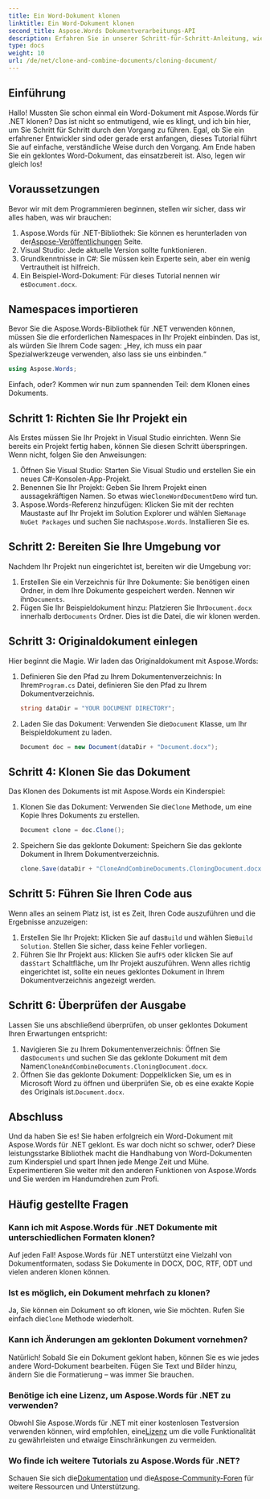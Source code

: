 ```yaml
---
title: Ein Word-Dokument klonen
linktitle: Ein Word-Dokument klonen
second_title: Aspose.Words Dokumentverarbeitungs-API
description: Erfahren Sie in unserer Schritt-für-Schritt-Anleitung, wie Sie mit Aspose.Words für .NET mühelos ein Word-Dokument klonen. Perfekt für Anfänger und erfahrene Entwickler.
type: docs
weight: 10
url: /de/net/clone-and-combine-documents/cloning-document/
---
```

## Einführung

Hallo! Mussten Sie schon einmal ein Word-Dokument mit Aspose.Words für .NET klonen? Das ist nicht so entmutigend, wie es klingt, und ich bin hier, um Sie Schritt für Schritt durch den Vorgang zu führen. Egal, ob Sie ein erfahrener Entwickler sind oder gerade erst anfangen, dieses Tutorial führt Sie auf einfache, verständliche Weise durch den Vorgang. Am Ende haben Sie ein geklontes Word-Dokument, das einsatzbereit ist. Also, legen wir gleich los!

## Voraussetzungen

Bevor wir mit dem Programmieren beginnen, stellen wir sicher, dass wir alles haben, was wir brauchen:

1.  Aspose.Words für .NET-Bibliothek: Sie können es herunterladen von der[Aspose-Veröffentlichungen](https://releases.aspose.com/words/net/) Seite.
2. Visual Studio: Jede aktuelle Version sollte funktionieren.
3. Grundkenntnisse in C#: Sie müssen kein Experte sein, aber ein wenig Vertrautheit ist hilfreich.
4.  Ein Beispiel-Word-Dokument: Für dieses Tutorial nennen wir es`Document.docx`.

## Namespaces importieren

Bevor Sie die Aspose.Words-Bibliothek für .NET verwenden können, müssen Sie die erforderlichen Namespaces in Ihr Projekt einbinden. Das ist, als würden Sie Ihrem Code sagen: „Hey, ich muss ein paar Spezialwerkzeuge verwenden, also lass sie uns einbinden.“

```csharp
using Aspose.Words;
```

Einfach, oder? Kommen wir nun zum spannenden Teil: dem Klonen eines Dokuments.

## Schritt 1: Richten Sie Ihr Projekt ein

Als Erstes müssen Sie Ihr Projekt in Visual Studio einrichten. Wenn Sie bereits ein Projekt fertig haben, können Sie diesen Schritt überspringen. Wenn nicht, folgen Sie den Anweisungen:

1. Öffnen Sie Visual Studio: Starten Sie Visual Studio und erstellen Sie ein neues C#-Konsolen-App-Projekt.
2.  Benennen Sie Ihr Projekt: Geben Sie Ihrem Projekt einen aussagekräftigen Namen. So etwas wie`CloneWordDocumentDemo` wird tun.
3.  Aspose.Words-Referenz hinzufügen: Klicken Sie mit der rechten Maustaste auf Ihr Projekt im Solution Explorer und wählen Sie`Manage NuGet Packages` und suchen Sie nach`Aspose.Words`. Installieren Sie es.

## Schritt 2: Bereiten Sie Ihre Umgebung vor

Nachdem Ihr Projekt nun eingerichtet ist, bereiten wir die Umgebung vor:

1.  Erstellen Sie ein Verzeichnis für Ihre Dokumente: Sie benötigen einen Ordner, in dem Ihre Dokumente gespeichert werden. Nennen wir ihn`Documents`.
2.  Fügen Sie Ihr Beispieldokument hinzu: Platzieren Sie Ihr`Document.docx` innerhalb der`Documents` Ordner. Dies ist die Datei, die wir klonen werden.

## Schritt 3: Originaldokument einlegen

Hier beginnt die Magie. Wir laden das Originaldokument mit Aspose.Words:

1.  Definieren Sie den Pfad zu Ihrem Dokumentenverzeichnis: In Ihrem`Program.cs` Datei, definieren Sie den Pfad zu Ihrem Dokumentverzeichnis.
   
    ```csharp
    string dataDir = "YOUR DOCUMENT DIRECTORY";
    ```

2.  Laden Sie das Dokument: Verwenden Sie die`Document` Klasse, um Ihr Beispieldokument zu laden.

    ```csharp
    Document doc = new Document(dataDir + "Document.docx");
    ```

## Schritt 4: Klonen Sie das Dokument

Das Klonen des Dokuments ist mit Aspose.Words ein Kinderspiel:

1.  Klonen Sie das Dokument: Verwenden Sie die`Clone` Methode, um eine Kopie Ihres Dokuments zu erstellen.

    ```csharp
    Document clone = doc.Clone();
    ```

2. Speichern Sie das geklonte Dokument: Speichern Sie das geklonte Dokument in Ihrem Dokumentverzeichnis.

    ```csharp
    clone.Save(dataDir + "CloneAndCombineDocuments.CloningDocument.docx");
    ```

## Schritt 5: Führen Sie Ihren Code aus

Wenn alles an seinem Platz ist, ist es Zeit, Ihren Code auszuführen und die Ergebnisse anzuzeigen:

1. Erstellen Sie Ihr Projekt: Klicken Sie auf das`Build` und wählen Sie`Build Solution`. Stellen Sie sicher, dass keine Fehler vorliegen.
2.  Führen Sie Ihr Projekt aus: Klicken Sie auf`F5` oder klicken Sie auf das`Start` Schaltfläche, um Ihr Projekt auszuführen. Wenn alles richtig eingerichtet ist, sollte ein neues geklontes Dokument in Ihrem Dokumentverzeichnis angezeigt werden.

## Schritt 6: Überprüfen der Ausgabe

Lassen Sie uns abschließend überprüfen, ob unser geklontes Dokument Ihren Erwartungen entspricht:

1.  Navigieren Sie zu Ihrem Dokumentenverzeichnis: Öffnen Sie das`Documents` und suchen Sie das geklonte Dokument mit dem Namen`CloneAndCombineDocuments.CloningDocument.docx`.
2.  Öffnen Sie das geklonte Dokument: Doppelklicken Sie, um es in Microsoft Word zu öffnen und überprüfen Sie, ob es eine exakte Kopie des Originals ist.`Document.docx`.

## Abschluss

Und da haben Sie es! Sie haben erfolgreich ein Word-Dokument mit Aspose.Words für .NET geklont. Es war doch nicht so schwer, oder? Diese leistungsstarke Bibliothek macht die Handhabung von Word-Dokumenten zum Kinderspiel und spart Ihnen jede Menge Zeit und Mühe. Experimentieren Sie weiter mit den anderen Funktionen von Aspose.Words und Sie werden im Handumdrehen zum Profi.

## Häufig gestellte Fragen

### Kann ich mit Aspose.Words für .NET Dokumente mit unterschiedlichen Formaten klonen?

Auf jeden Fall! Aspose.Words für .NET unterstützt eine Vielzahl von Dokumentformaten, sodass Sie Dokumente in DOCX, DOC, RTF, ODT und vielen anderen klonen können.

### Ist es möglich, ein Dokument mehrfach zu klonen?

 Ja, Sie können ein Dokument so oft klonen, wie Sie möchten. Rufen Sie einfach die`Clone` Methode wiederholt.

### Kann ich Änderungen am geklonten Dokument vornehmen?

Natürlich! Sobald Sie ein Dokument geklont haben, können Sie es wie jedes andere Word-Dokument bearbeiten. Fügen Sie Text und Bilder hinzu, ändern Sie die Formatierung – was immer Sie brauchen.

### Benötige ich eine Lizenz, um Aspose.Words für .NET zu verwenden?

 Obwohl Sie Aspose.Words für .NET mit einer kostenlosen Testversion verwenden können, wird empfohlen, eine[Lizenz](https://purchase.aspose.com/buy) um die volle Funktionalität zu gewährleisten und etwaige Einschränkungen zu vermeiden.

### Wo finde ich weitere Tutorials zu Aspose.Words für .NET?

 Schauen Sie sich die[Dokumentation](https://reference.aspose.com/words/net/) und die[Aspose-Community-Foren](https://forum.aspose.com/c/words/8) für weitere Ressourcen und Unterstützung.